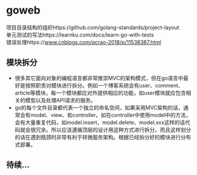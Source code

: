# goweb
项目目录结构的组织https://github.com/golang-standards/project-layout<br>
单元测试的写法https://learnku.com/docs/learn-go-with-tests<br>
错误处理https://www.cnblogs.com/qcrao-2018/p/11538387.html<br>
## 模块拆分
* 很多其它面向对象的编程语言都非常推崇MVC的架构模式，但在go语言中最好是按照职责对模块进行拆分。例如一个博客系统会有user、comment、article等模块，每一个模块都应对外提供相应的功能，如user模块就应包含相关的模型以及处理API请求的服务。
* go的每个文件目录都代表一个独立的命名空间，如果采用MVC架构的话，通常会有model、view、和controller。如在controller中使用model中的方法，会有大量重复代码，如model.insert、model.delete、model.xxx这样的话代码就会很冗余。所以应该遵循顶层的设计用这种方式进行拆分。而且这样划分的话在遇到瓶颈时非常有利于转微服务架构。根据已经拆分好的模块进行分布式部署。
## 待续...
